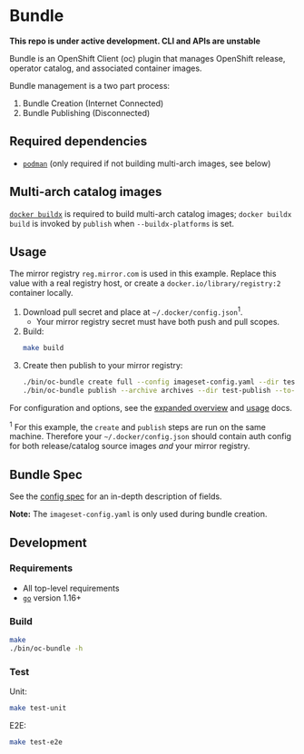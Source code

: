 # Bundle

**This repo is under active development. CLI and APIs are unstable**

Bundle is an OpenShift Client (oc) plugin that manages OpenShift release, operator catalog, and associated container images.

Bundle management is a two part process:
1. Bundle Creation (Internet Connected)
1. Bundle Publishing (Disconnected)

## Required dependencies

- [`podman`][podman] (only required if not building multi-arch images, see below)

## Multi-arch catalog images

[`docker buildx`][docker-buildx] is required to build multi-arch catalog images;
`docker buildx build` is invoked by `publish` when `--buildx-platforms` is set.

## Usage

The mirror registry `reg.mirror.com` is used in this example.
Replace this value with a real registry host, or create a `docker.io/library/registry:2` container locally.

1. Download pull secret and place at `~/.docker/config.json`<sup>1</sup>.
    - Your mirror registry secret must have both push and pull scopes.
1. Build:
    ```sh
    make build
    ```
1. Create then publish to your mirror registry:
    ```sh
    ./bin/oc-bundle create full --config imageset-config.yaml --dir test-create --output archives --log-level debug
    ./bin/oc-bundle publish --archive archives --dir test-publish --to-mirror reg.mirror.com
    ```

For configuration and options, see the [expanded overview](./docs/overview.md) and [usage](./docs/usage.md) docs.

<sup>1</sup> For this example, the `create` and `publish` steps are run on the same machine. Therefore your `~/.docker/config.json`
should contain auth config for both release/catalog source images _and_ your mirror registry.

## Bundle Spec

See the [config spec][config-spec] for an in-depth description of fields.

**Note:** The `imageset-config.yaml` is only used during bundle creation.

## Development

### Requirements

- All top-level requirements
- [`go`][go] version 1.16+

### Build

```sh
make
./bin/oc-bundle -h
```

### Test

Unit:
```sh
make test-unit
```

E2E:
```sh
make test-e2e
```

<!--
TODO: link to the following once a release is cut.
[config-spec]:https://pkg.go.dev/github.com/redhatgov/bundle/pkg/config/v1alpha1#ImageSetConfiguration
-->
[config-spec]:pkg/config/v1alpha1/config_types.go
[go]:https://golang.org/dl/
[docker-buildx]:https://docs.docker.com/buildx/working-with-buildx/
[podman]:https://podman.io/getting-started/
